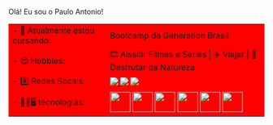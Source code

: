 Olá! Eu sou o Paulo Antonio!

<table style="background:red">
  <tr>
    <td>
- 🌱  Atualmente estou cursando: 
    </td>
    <td>
 Bootcamp da Generation Brasil
    </td>
    <tr>
      <td>
- 😍 Hobbies:
      </td>
      <td>
     🎞️ Aissitir Filmes e Series | ✈️ Viajar | 🌲 Desfrutar da Natureza
      </td>
    </tr>
  </tr>
  <tr>
  <td>
  - #️⃣  Redes Socais: 
  </td>
  <td>
    <a href="Dev.Paulo#1615"><img src="https://img.shields.io/badge/Gmail-D14836?style=for-the-badge&logo=gmail&logoColor=white">
   <a href="Dev.Paulo#1615"><img src="https://img.shields.io/badge/Discord-7289DA?style=for-the-badge&logo=discord&logoColor=white"></a>
    <img src="https://img.shields.io/badge/LinkedIn-0077B5?style=for-the-badge&logo=linkedin&logoColor=white">
  </td>
  </tr>
   <tr>
  <td>
  - 📱🌐🖥️   tecnologias: 
  </td>
  <td>
            <img src="https://cdn.jsdelivr.net/gh/devicons/devicon/icons/javascript/javascript-original.svg" width="40" height="40" />
            <img src="https://cdn.jsdelivr.net/gh/devicons/devicon/icons/nodejs/nodejs-original.svg" width="40" height="40" />
            <img src="https://cdn.jsdelivr.net/gh/devicons/devicon/icons/androidstudio/androidstudio-original.svg" width="40" height="40" />
            <img src="https://cdn.jsdelivr.net/gh/devicons/devicon/icons/kotlin/kotlin-original.svg" width="40" height="40" />
            <img src="https://cdn.jsdelivr.net/gh/devicons/devicon/icons/css3/css3-original-wordmark.svg" width="40" height="40"/>
            <img src="https://cdn.jsdelivr.net/gh/devicons/devicon/icons/html5/html5-original-wordmark.svg" width="40" height="40" />
          
          
          
  </td>
  </tr>
</table>


